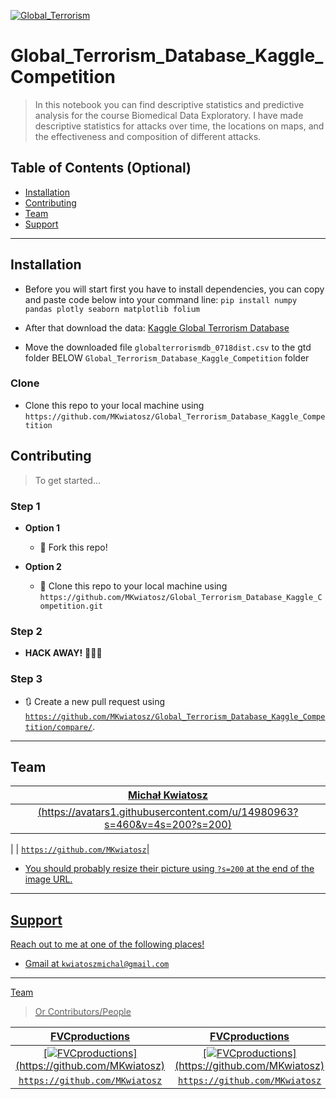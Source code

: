 <a href="http://fvcproductions.com"><img src="https://cdn-images-1.medium.com/max/1200/1*SK5i2pFEjB2GT8ZiD-eywQ.jpeg" title="Global_Terrorism" alt="Global_Terrorism"></a>

# Global_Terrorism_Database_Kaggle_Competition

> In this notebook you can find descriptive statistics and predictive analysis for the course Biomedical Data Exploratory. I have made descriptive statistics for attacks over time, the locations on maps, and the effectiveness and composition of different attacks.

## Table of Contents (Optional)

- [Installation](#installation)
- [Contributing](#contributing)
- [Team](#team)
- [Support](#support)

---

## Installation

- Before you will start first you have to install dependencies, you can copy and paste code below into your command line:
`pip install numpy pandas plotly seaborn matplotlib folium ` 

- After that download the data: 
 <a href="https://www.kaggle.com/START-UMD/gtd/downloads/gtd.zip/3" target="_blank">Kaggle Global Terrorism Database</a>
- Move the downloaded file `globalterrorismdb_0718dist.csv` to the gtd folder BELOW `Global_Terrorism_Database_Kaggle_Competition` folder

### Clone

- Clone this repo to your local machine using `https://github.com/MKwiatosz/Global_Terrorism_Database_Kaggle_Competition`

## Contributing

> To get started...

### Step 1

- **Option 1**
    - 🍴 Fork this repo!

- **Option 2**
    - 👯 Clone this repo to your local machine using `https://github.com/MKwiatosz/Global_Terrorism_Database_Kaggle_Competition.git`

### Step 2

- **HACK AWAY!** 🔨🔨🔨

### Step 3

- 🔃 Create a new pull request using <a href="https://github.com/MKwiatosz/Global_Terrorism_Database_Kaggle_Competition/compare/" target="_blank">`https://github.com/MKwiatosz/Global_Terrorism_Database_Kaggle_Competition/compare/`</a>.

---

## Team

| <a href="https://github.com/MKwiatosz" target="_blank">**Michał Kwiatosz**</a> |
| :---: |
| [(https://avatars1.githubusercontent.com/u/14980963?s=460&v=4s=200?s=200)](https://github.com/MKwiatosz)    |
|
| <a href="https://github.com/MKwiatosz" target="_blank">`https://github.com/MKwiatosz`|

- You should probably resize their picture using `?s=200` at the end of the image URL.

---

## Support

Reach out to me at one of the following places!

- Gmail at `kwiatoszmichal@gmail.com`

---





Team

> Or Contributors/People

| <a href="https://github.com/MKwiatosz" target="_blank">**FVCproductions**</a> | <a href="https://github.com/MKwiatosz" target="_blank">**FVCproductions**</a> | <a href="https://github.com/MKwiatosz" target="_blank">**FVCproductions**</a> |
| :---: |:---:| :---:|
| [![FVCproductions](https://avatars1.githubusercontent.com/u/14980963?s=460&v=4s=200?)](https://github.com/MKwiatosz)    | [![FVCproductions](https://avatars1.githubusercontent.com/u/14980963?s=460&v=4s=200?)](https://github.com/MKwiatosz) | [![FVCproductions](https://avatars1.githubusercontent.com/u/14980963?s=460&v=4s=200?)](https://github.com/MKwiatosz)  |
| <a href="https://github.com/MKwiatosz" target="_blank">`https://github.com/MKwiatosz`</a> | <a href="https://github.com/MKwiatosz" target="_blank">`https://github.com/MKwiatosz`</a> | <a href="https://github.com/MKwiatosz" target="_blank">`https://github.com/MKwiatosz`</a> |


